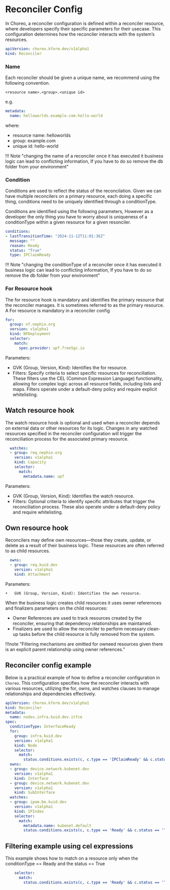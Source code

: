 # Reconciler Config

In Choreo, a reconciler configuration is defined within a reconciler resource, where developers specify their specific parameters for their usecase. This configuration determines how the reconciler interacts with the system’s resources.

```yaml
apiVersion: choreo.kform.dev/v1alpha1
kind: Reconciler
```

### Name

Each reconciler should be given a unique name, we recommend using the following convention.

`<resource name>.<group>.<unique id>`

e.g.

```yaml
metadata:
  name: helloworlds.example.com.hello-world
```

where:

- resource name: helloworlds
- group: example.com
- unique id: hello-world

!!! Note "changing the name of a reconciler once it has executed it business logic can lead to conflicting information, If you have to do so remove the db folder from your environment"

### Condition

Conditions are used to reflect the status of the reconcilation. Given we can have multiple reconcilers on a primary resource, each doing a specific thing, conditions need to be uniquely identified through a conditionType. 

Conditions are identified using the following parameters, However as a developer the only thing you have to worry about is uniqueness of a conditionType within a given resource for a given resonciler.

```yaml
conditions:
- lastTransitionTime: "2024-11-12T11:01:36Z"
  message: ""
  reason: Ready
  status: "True"
  type: IPClaimReady
```

!!! Note "changing the conditionType of a reconciler once it has executed it business logic can lead to conflicting information, If you have to do so remove the db folder from your environment"

### For Resource hook

The for resource hook is mandatory and identifies the primary resource that the reconciler manages. It is sometimes referred to as the primary resource. A For resource is mandatory in a reconciler config

```yaml
for: 
  group: nf.nephio.org
  version: v1alpha1
  kind: NFDeployment
  selector:
    match:
      spec.provider: upf.free5gc.io
```

Parameters:

- GVK (Group, Version, Kind): Identifies the for resource.
- Filters: Specify criteria to select specific resources for reconciliation. These filters use the CEL (Common Expression Language) functionality, allowing for complex logic across all resource fields, including lists and maps. Filters operate under a default-deny policy and require explicit whitelisting.


## Watch resource hook

The watch resource hook is optional and used when a reconciler depends on external data or other resources for its logic. Changes in any watched resources specified in the reconciler configuration will trigger the reconciliation process for the associated primary resource.

```yaml
  watches:
  - group: req.nephio.org
    version: v1alpha1
    kind: Capacity
    selector:
      match:
        metadata.name: upf
```

Parameters:

- GVK (Group, Version, Kind): Identifies the watch resource.
- Filters: Optional criteria to identify specific attributes that trigger the reconciliation process. These also operate under a default-deny policy and require whitelisting.

## Own resource hook

Reconcilers may define own resources—those they create, update, or delete as a result of their business logic. These resources are often referred to as child resources.

```yaml
  owns:
  - group: req.kuid.dev
    version: v1alpha1
    kind: Attachment
```

Parameters:

	•	GVK (Group, Version, Kind): Identifies the own resource.

When the business logic creates child resources it uses owner referernces and finalizers parameters on the child resources:
- Owner References are used to track resources created by the reconciler, ensuring that dependency relationships are maintained.
- Finalizers are used to allow the reconciler to perform necessary clean-up tasks before the child resource is fully removed from the system.

!!!note "Filtering mechanisms are omitted for owneed resources given there is an explicit parent relationship using owner references."

## Reconciler config example

Below is a practical example of how to define a reconciler configuration in `Choreo`. This configuration specifies how the reconciler interacts with various resources, utilizing the for, owns, and watches clauses to manage relationships and dependencies effectively.

```yaml
apiVersion: choreo.kform.dev/v1alpha1
kind: Reconciler
metadata:
  name: nodes.infra.kuid.dev.itfce
spec: 
  conditionType: InterfaceReady
  for: 
    group: infra.kuid.dev
    version: v1alpha1
    kind: Node
    selector:
      match:
        status.conditions.exists(c, c.type == 'IPClaimReady' && c.status == 'True'): "true"
  owns:
  - group: device.network.kubenet.dev
    version: v1alpha1
    kind: Interface
  - group: device.network.kubenet.dev
    version: v1alpha1
    kind: SubInterface
  watches:
  - group: ipam.be.kuid.dev
    version: v1alpha1
    kind: IPIndex
    selector:
      match:
        metadata.name: kubenet.default
        status.conditions.exists(c, c.type == 'Ready' && c.status == 'True'): "true"
```

## Filtering example using cel expressions

This example shows how to match on a resource only when the conditionType == Ready and the status == True

```yaml
    selector:
      match:
        status.conditions.exists(c, c.type == 'Ready' && c.status == 'True'): "true"
```